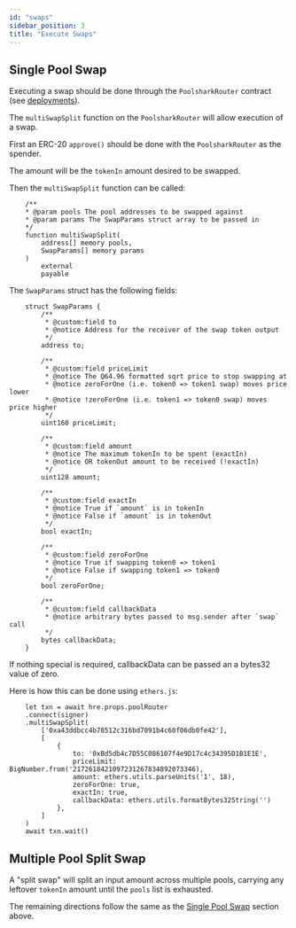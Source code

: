 ```yaml
---
id: "swaps"
sidebar_position: 3
title: "Execute Swaps"
---
```


## Single Pool Swap

Executing a swap should be done through the `PoolsharkRouter` contract (see [deployments](/contracts/limit/deployments)).

The `multiSwapSplit` function on the `PoolsharkRouter` will allow execution of a swap.

First an ERC-20 `approve()` should be done with the `PoolsharkRouter` as the spender.

The amount will be the `tokenIn` amount desired to be swapped.

Then the `multiSwapSplit` function can be called:

```
    /**
    * @param pools The pool addresses to be swapped against
    * @param params The SwapParams struct array to be passed in
    */
    function multiSwapSplit(
        address[] memory pools,
        SwapParams[] memory params
    )
        external
        payable
```

The `SwapParams` struct has the following fields:

```
    struct SwapParams {
        /**
         * @custom:field to
         * @notice Address for the receiver of the swap token output
         */
        address to;

        /**
         * @custom:field priceLimit
         * @notice The Q64.96 formatted sqrt price to stop swapping at
         * @notice zeroForOne (i.e. token0 => token1 swap) moves price lower
         * @notice !zeroForOne (i.e. token1 => token0 swap) moves price higher
         */
        uint160 priceLimit;

        /**
         * @custom:field amount
         * @notice The maximum tokenIn to be spent (exactIn)
         * @notice OR tokenOut amount to be received (!exactIn)
         */
        uint128 amount;

        /**
         * @custom:field exactIn
         * @notice True if `amount` is in tokenIn
         * @notice False if `amount` is in tokenOut
         */
        bool exactIn;

        /**
         * @custom:field zeroForOne
         * @notice True if swapping token0 => token1
         * @notice False if swapping token1 => token0
         */
        bool zeroForOne;

        /**
         * @custom:field callbackData
         * @notice arbitrary bytes passed to msg.sender after `swap` call
         */
        bytes callbackData;
    }
```

If nothing special is required, callbackData can be passed an a bytes32 value of zero.

Here is how this can be done using `ethers.js`:
```
    let txn = await hre.props.poolRouter
    .connect(signer)
    .multiSwapSplit(
        ['0xa43ddbcc4b78512c316bd7091b4c60f06db0fe42'],
        [
            {
                to: '0xBd5db4c7D55C086107f4e9D17c4c34395D1B1E1E',
                priceLimit: BigNumber.from('2172618421097231267834892073346),
                amount: ethers.utils.parseUnits('1', 18),
                zeroForOne: true,
                exactIn: true,
                callbackData: ethers.utils.formatBytes32String('')
            },
        ]
    )
    await txn.wait()
```

## Multiple Pool Split Swap

A "split swap" will split an input amount across multiple pools, carrying any leftover `tokenIn` amount until the `pools` list is exhausted.

The remaining directions follow the same as the [Single Pool Swap](/contracts/limit/integration/swaps#single-pool-swap) section above.


